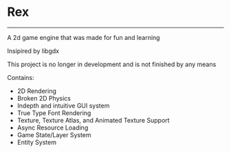 # Rex
---
A 2d game engine that was made for fun and learning

Insipired by libgdx

This project is no longer in development and is not finished by any means

Contains:
- 2D Rendering
- Broken 2D Physics
- Indepth and intuitive GUI system
- True Type Font Rendering
- Texture, Texture Atlas, and Animated Texture Support
- Async Resource Loading
- Game State/Layer System
- Entity System
